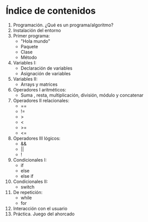 # Índice de contenidos

1. Programación. ¿Qué es un programa/algoritmo?
2. Instalación del entorno
3. Primer programa:
    * "Hola mundo"
    * Paquete
    * Clase
    * Método
4. Variables I:
    * Declaración de variables
    * Asignación de variables
5. Variables II:
    * Arrays y matrices
6. Operadores I aritméticos:
    * Suma , resta, multiplicación, división, módulo y concatenar
7. Operadores II relacionales:
    * ==
    * !=
    * \>
    * <
    * \>=
    * <=
8. Operadores III lógicos:
    * &&
    * \|\|
    * !
9. Condicionales I:
    * if
    * else
    * else if
10. Condicionales II:
    * switch
11. De repetición:
    * while
    * for
12. Interacción con el usuario
13. Práctica. Juego del ahorcado
